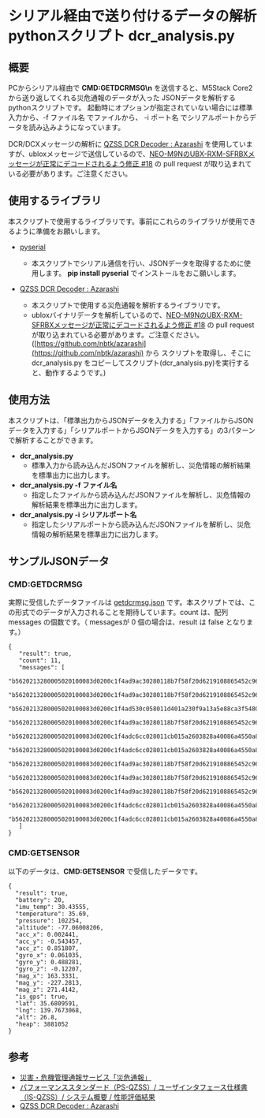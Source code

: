 # シリアル経由で送り付けるデータの解析pythonスクリプト **dcr_analysis.py**

## 概要

PCからシリアル経由で **CMD:GETDCRMSG\n** を送信すると、M5Stack Core2 から送り返してくれる災危通報のデータが入った JSONデータを解析するpythonスクリプトです。
起動時にオプションが指定されていない場合には標準入力から、-f ファイル名 でファイルから、 -i ポート名 でシリアルポートからデータを読み込みようになっています。

DCR/DCXメッセージの解析に [QZSS DCR Decoder : Azarashi](https://github.com/nbtk/azarashi) を使用していますが、ubloxメッセージで送信しているので、[NEO-M9NのUBX-RXM-SFRBXメッセージが正常にデコードされるよう修正 #18](https://github.com/nbtk/azarashi/pull/18) の pull request が取り込まれている必要があります。ご注意ください。

## 使用するライブラリ

本スクリプトで使用するライブラリです。事前にこれらのライブラリが使用できるように準備をお願いします。

- [pyserial](https://pypi.org/project/pyserial/)
  - 本スクリプトでシリアル通信を行い、JSONデータを取得するために使用します。 **pip install pyserial** でインストールをおこ願いします。

- [QZSS DCR Decoder : Azarashi](https://github.com/nbtk/azarashi)
  - 本スクリプトで使用する災危通報を解析するライブラリです。
  - ubloxバイナリデータを解析しているので、[NEO-M9NのUBX-RXM-SFRBXメッセージが正常にデコードされるよう修正 #18](https://github.com/nbtk/azarashi/pull/18) の pull request が取り込まれている必要があります。ご注意ください。([https://github.com/nbtk/azarashi](https://github.com/nbtk/azarashi) から スクリプトを取得し、そこに dcr_analysis.py をコピーしてスクリプト(dcr_analysis.py)を実行すると、動作するようです。)

## 使用方法

本スクリプトは、「標準出力からJSONデータを入力する」「ファイルからJSONデータを入力する」「シリアルポートからJSONデータを入力する」の3パターンで解析することができます。

- **dcr_analysis.py**
  - 標準入力から読み込んだJSONファイルを解析し、災危情報の解析結果を標準出力に出力します。
- **dcr_analysis.py -f ファイル名**
  - 指定したファイルから読み込んだJSONファイルを解析し、災危情報の解析結果を標準出力に出力します。
- **dcr_analysis.py -i シリアルポート名**
  - 指定したシリアルポートから読み込んだJSONファイルを解析し、災危情報の解析結果を標準出力に出力します。

## サンプルJSONデータ

### CMD:GETDCRMSG

実際に受信したデータファイルは [getdcrmsg.json](getdcrmsg.json) です。本スクリプトでは、この形式でのデータが入力されることを期待しています。count は、配列 messages の個数です。（ messagesが 0 個の場合は、result は false となります。）

    {
       "result": true,
       "count": 11,
       "messages": [
          "b5620213280005020100083d0200c1f4ad9ac30280118b7f58f20d6219108865452c961ab1c01200203f3114dc381356",
          "b5620213280005020100083d0200c1f4ad9ac30280118b7f58f20d6219108865452c961ab1c01200203f3114dc381356",
          "b5620213280005020100083d0200c1f4ad530c058011d401a230f9a13a5e88ca3f5480065121130000002693074ab657",
          "b5620213280005020100083d0200c1f4ad9ac30280118b7f58f20d6219108865452c961ab1c01000203fb1642f716d15",
          "b5620213280005020100083d0200c1f4adc6cc028011cb015a2603828a40086a4550a81f41c111003061d4b7e926ba7c",
          "b5620213280005020100083d0200c1f4adc6cc028011cb015a2603828a40086a4550a81f41c11100306154cacfe5f240",
          "b5620213280005020100083d0200c1f4ad9ac30280118b7f58f20d6219108865452c961ab1c01200203fb169fafbc954",
          "b5620213280005020100083d0200c1f4ad9ac30280118b7f58f20d6219108865452c961ab1c01000203ff1279ad33d96",
          "b5620213280005020100083d0200c1f4ad9ac30280118b7f58f20d6219108865452c961ab1c01200203ff12a4f597d9f",
          "b5620213280005020100083d0200c1f4adc6cc028011cb015a2603828a40086a4550a81f41c110003061147236c19cda",
          "b5620213280005020100083d0200c1f4adc6cc028011cb015a2603828a40086a4550a81f41c1130030611484afcd3626"
       ]
    }

### CMD:GETSENSOR

以下のデータは、**CMD:GETSENSOR** で受信したデータです。

    {
      "result": true,
      "battery": 20,
      "imu_temp": 30.43555,
      "temperature": 35.69,
      "pressure": 102254,
      "altitude": -77.06008206,
      "acc_x": 0.002441,
      "acc_y": -0.543457,
      "acc_z": 0.851807,
      "gyro_x": 0.061035,
      "gyro_y": 0.488281,
      "gyro_z": -0.12207,
      "mag_x": 163.3331,
      "mag_y": -227.2813,
      "mag_z": 271.4142,
      "is_gps": true,
      "lat": 35.6809591,
      "lng": 139.7673068,
      "alt": 26.8,
      "heap": 3881052
    }

## 参考

- [災害・危機管理通報サービス「災危通報」](https://qzss.go.jp/overview/services/sv08_dc-report.html)
- [パフォーマンススタンダード（PS-QZSS）/ ユーザインタフェース仕様書（IS-QZSS）/ システム概要 / 性能評価結果](https://qzss.go.jp/technical/download/ps-is-qzss.html)
- [QZSS DCR Decoder : Azarashi](https://github.com/nbtk/azarashi)
